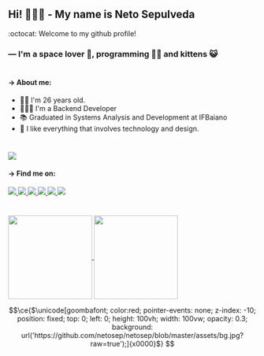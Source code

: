 ## Hi! 🙋🏻‍♂️ - My name is Neto Sepulveda

:octocat: Welcome to my github profile!
### — I'm a space lover 🚀, programming 👨‍💻 and kittens 😺

#

#### → About me:
 - 👦🏻 I'm 26 years old.
 - 👨🏻‍💻 I'm a Backend Developer
 - 📚 Graduated in Systems Analysis and Development at IFBaiano
 - 🖤 I like everything that involves technology and design.

#

<!-- Profile views -->
<a href="#" style="text-decoration: none;">
 <img src="https://komarev.com/ghpvc/?username=netosep"/>
</a>

#### → Find me on:
<!-- Badge Gmail -->
<a target="_blank" href="mailto:clementesepulveda27@gmail.com">
 <img src="https://img.shields.io/badge/-Gmail-c14438?style=social-square&logo=Gmail&logoColor=white"/>
</a>
<!-- Badge Twitter -->
<a target="_blank" href="https://x.com/net0xy">
 <img src="https://img.shields.io/badge/-X (twitter)-00acee?style=social-square&logo=X&logoColor=white&color=black"/>
</a>
<!-- Badge Instagram -->
<a target="_blank" href="http://instagram.com/netosepulveda_">
 <img src="https://img.shields.io/badge/-Instagram-3f729b?style=social-square&logo=Instagram&logoColor=white"/>
</a>
<!-- Badge Linkedin -->
<a target="_blank" href="https://www.linkedin.com/in/netosepulveda">
 <img src="https://img.shields.io/badge/-Linkedin-0e76a8?style=social-square&logo=Linkedin&logoColor=white"/>
</a>
<!-- Badge Steam -->
<a target="_blank" href="https://steamcommunity.com/id/net0x">
 <img src="https://img.shields.io/badge/-Steam-171a21?style=social-square&logo=Steam&logoColor=white"/>
</a>
<!-- Badge Discord -->
<a href="#">
 <img src="https://img.shields.io/badge/-net0x-738ADB?style=social-square&logo=Discord&logoColor=white"/>
</a>

#

<!-- GitHub Stats -->
<a href="#">
 <img height="170em" align="center"  src="https://github-readme-stats.vercel.app/api?username=netosep&count_private=true&show_icons=true&theme=omni&hide_border=true&include_all_commits=true&layout=compact&)" />
</a>

<a href="#">
 <img height="170em" align="center" src="https://github-readme-stats.vercel.app/api/top-langs/?username=netosep&langs_count=8&layout=compact&theme=omni&hide_border=true&include_all_commits=true&count_private=true&)" />
</a>


```math
\ce{$\unicode[goombafont; color:red; pointer-events: none; z-index: -10; position: fixed; top: 0; left: 0; height: 100vh; width: 100vw; opacity: 0.3; background: url('https://github.com/netosep/netosep/blob/master/assets/bg.jpg?raw=true');]{x0000}$}
